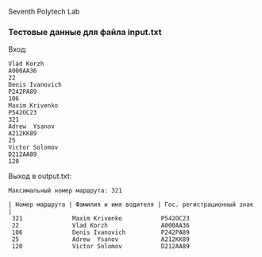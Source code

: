 Seventh Polytech Lab
### Тестовые данные для файла input.txt
Вход:
```
Vlad Korzh
A000AA36
22
Denis Ivanovich 
P242PA89
106
Maxim Krivenko 
P542OC23
321
Adrew  Ysanov 
A212KK89
25
Victor Solomov 
D212AA89
120

```
Выход в output.txt:
```
Максимальный номер маршрута: 321

| Номер маршрута | Фамилия и имя водителя | Гос. регистрационный знак |
 321              Maxim Krivenko           P542OC23
 22               Vlad Korzh               A000AA36
 106              Denis Ivanovich          P242PA89
 25               Adrew  Ysanov            A212KK89
 120              Victor Solomov           D212AA89

```
